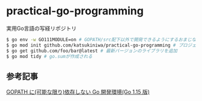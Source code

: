 # practical-go-programming

実用Go言語の写経リポジトリ

```sh
$ go env -w GO111MODULE=on # GOPATH/src配下以外で開発できるようにするおまじない
$ go mod init github.com/katsukiniwa/practical-go-programming # プロジェクト初期化
$ go get github.com/foo/bar@latest # 最新バージョンのライブラリを追加
$ go mod tidy # go.sumが作成される
```

## 参考記事

[GOPATH に(可能な限り)依存しない Go 開発環境(Go 1.15 版)](https://zenn.dev/tennashi/articles/3b87a8d924bc9c43573e)

